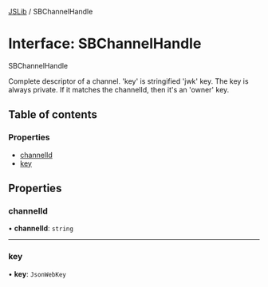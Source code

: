[JSLib](../README.md) / SBChannelHandle

# Interface: SBChannelHandle

SBChannelHandle

Complete descriptor of a channel. 'key' is stringified 'jwk' key.
The key is always private. If it matches the channelId, then it's
an 'owner' key.

## Table of contents

### Properties

- [channelId](SBChannelHandle.md#channelid)
- [key](SBChannelHandle.md#key)

## Properties

### channelId

• **channelId**: `string`

___

### key

• **key**: `JsonWebKey`
